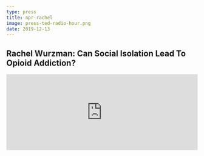 ```yaml
---
type: press
title: npr-rachel
image: press-ted-radio-hour.png
date: 2019-12-13
---
```


## Rachel Wurzman: Can Social Isolation Lead To Opioid Addiction?

<!-- <https://www.npr.org/2019/12/13/787420056/rachel-wurzman-can-social-isolation-lead-to-opioid-addiction>{:target="_blank"} -->

<iframe src="https://www.npr.org/player/embed/787420056/787760571" width="100%" height="200" frameborder="0" scrolling="no" title="NPR embedded audio player"></iframe>
